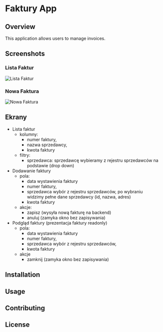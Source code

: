 # Faktury App

## Overview
This application allows users to manage invoices.

## Screenshots

### Lista Faktur
![Lista Faktur](screenshots/lista-faktur.png)

### Nowa Faktura
![Nowa Faktura](screenshots/nowa-faktura.png)

## Ekrany
* Lista faktur
  * kolumny:
    * numer faktury,
    * nazwa sprzedawcy,
    * kwota faktury
  * filtry:
    * sprzedawca: sprzedawcę wybieramy z rejestru sprzedawców na podstawie (drop down)  
* Dodawanie faktury
  * pola:
    * data wystawienia faktury
    * numer faktury,
    * sprzedawca wybór z rejestru sprzedawców, po wybraniu widzimy pełne dane sprzedawcy (id, nazwa, adres)
    * kwota faktury
  * akcje:
    * zapisz (wysyła nową fakturę na backend)
    * anuluj (zamyka okno bez zapisywania)
* Podgląd faktury (prezentacja faktury readonly)
  * pola:
    * data wystawienia faktury
    * numer faktury,
    * sprzedawca wybór z rejestru sprzedawców,
    * kwota faktury
  * akcje
    * zamknij (zamyka okno bez zapisywania)

## Installation
<!-- ...existing code... -->

## Usage
<!-- ...existing code... -->

## Contributing
<!-- ...existing code... -->

## License
<!-- ...existing code... -->
